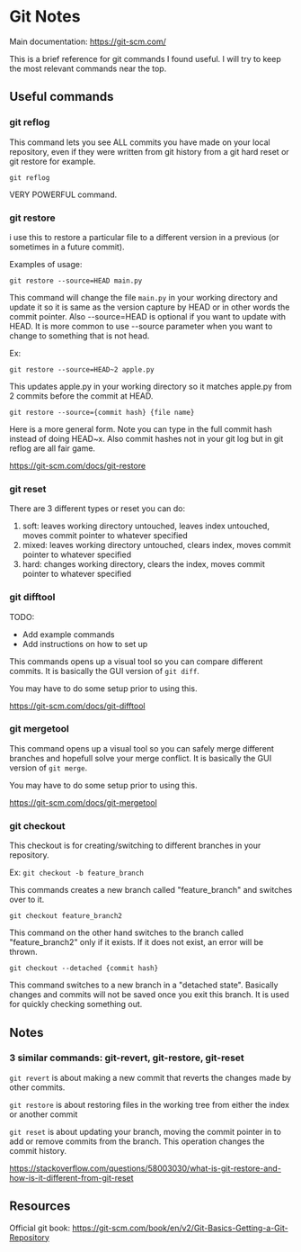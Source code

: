 # Git Notes

Main documentation: https://git-scm.com/

This is a brief reference for git commands I found useful.
I will try to keep the most relevant commands near the top.

## Useful commands

### git reflog

This command lets you see ALL commits you have made on your local repository,
even if they were written from git history from a git hard reset
or git restore for example.

`git reflog`

VERY POWERFUL command.

### git restore

i use this to restore a particular file to a different version in a previous
(or sometimes in a future commit).

Examples of usage:

`git restore --source=HEAD main.py`

This command will change the file `main.py` in your working directory and update it
so it is same as the version capture by HEAD or in other words the commit pointer.
Also --source=HEAD is optional if you want to update with HEAD. It is more common
to use --source parameter when you want to change to something that is not head.

Ex:

`git restore --source=HEAD~2 apple.py` 

This updates apple.py in your working
directory so it matches apple.py from 2 commits
before the commit at HEAD.

`git restore --source={commit hash} {file name}`

Here is a more general form. Note you can type in the
full commit hash instead of doing HEAD~x. Also commit hashes
not in your git log but in git reflog are all fair game.

https://git-scm.com/docs/git-restore

### git reset

There are 3 different types or reset you can do:
1) soft: leaves working directory untouched, leaves index untouched, moves commit pointer to whatever specified
2) mixed: leaves working directory untouched, clears index, moves commit pointer to whatever specified
3) hard: changes working directory, clears the index, moves commit pointer to whatever specified

### git difftool
TODO: 
- Add example commands
- Add instructions on how to set up

This commands opens up a visual tool so you can compare
different commits. It is basically the GUI version
of `git diff`.

You may have to do some setup prior to using this.

https://git-scm.com/docs/git-difftool

### git mergetool

This command opens up a visual tool so you can safely
merge different branches and hopefull solve your
merge conflict. It is basically the GUI version
of `git merge`.

You may have to do some setup prior to using this.

https://git-scm.com/docs/git-mergetool

### git checkout

This checkout is for creating/switching to different branches in your repository.

Ex: `git checkout -b feature_branch`

This commands creates a new branch called "feature_branch" and switches over to it.

`git checkout feature_branch2`

This command on the other hand switches to the branch called "feature_branch2" only
if it exists. If it does not exist, an error will be thrown.

`git checkout --detached {commit hash}`

This command switches to a new branch in a "detached state". Basically changes and commits
will not be saved once you exit this branch. It is used for quickly checking something out.


## Notes

### 3 similar commands: git-revert, git-restore, git-reset

`git revert` is about making a new commit that reverts the changes made by other commits.

`git restore` is about restoring files in the working tree from either the index
or another commit

`git reset` is about updating your branch, moving the commit pointer in to add or remove
commits from the branch. This operation changes the commit history.

https://stackoverflow.com/questions/58003030/what-is-git-restore-and-how-is-it-different-from-git-reset

## Resources

Official git book: https://git-scm.com/book/en/v2/Git-Basics-Getting-a-Git-Repository